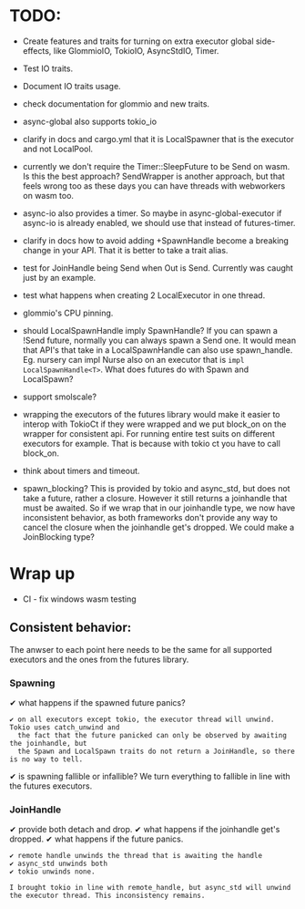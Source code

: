 # TODO:

- Create features and traits for turning on extra executor global side-effects, like GlommioIO, TokioIO, AsyncStdIO, Timer.
- Test IO traits.
- Document IO traits usage.
- check documentation for glommio and new traits.
- async-global also supports tokio_io
- clarify in docs and cargo.yml that it is LocalSpawner that is the executor and not LocalPool.
- currently we don't require the Timer::SleepFuture to be Send on wasm. Is this the best approach? SendWrapper is
  another approach, but that feels wrong too as these days you can have threads with webworkers on wasm too.
- async-io also provides a timer. So maybe in async-global-executor if async-io is already enabled, we should use
  that instead of futures-timer.
- clarify in docs how to avoid adding +SpawnHandle<SomeOut> become a breaking change in your API. That it is better to take a trait alias.

- test for JoinHandle being Send when Out is Send. Currently was caught just by an example.
- test what happens when creating 2 LocalExecutor in one thread.
- glommio's CPU pinning.

- should LocalSpawnHandle imply SpawnHandle? If you can spawn a !Send future, normally you can always spawn a Send one.
  It would mean that API's that take in a LocalSpawnHandle can also use spawn_handle. Eg. nursery can impl Nurse also on
  an executor that is `impl LocalSpawnHandle<T>`. What does futures do with Spawn and LocalSpawn?

- support smolscale?

- wrapping the executors of the futures library would make it easier to interop with TokioCt if they were wrapped and we put block_on on the wrapper for consistent api. For running entire test suits on different executors for example. That is because with tokio ct you have to call block_on.

- think about timers and timeout.

- spawn_blocking? This is provided by tokio and async_std, but does not take a future, rather a closure.
  However it still returns a joinhandle that must be awaited. So if we wrap that in our joinhandle type,
  we now have inconsistent behavior, as both frameworks don't provide any way to cancel the closure when
  the joinhandle get's dropped. We could make a JoinBlocking type?

# Wrap up

- CI - fix windows wasm testing


## Consistent behavior:

The anwser to each point here needs to be the same for all supported executors and the ones from the futures library.

### Spawning

  ✔ what happens if the spawned future panics?

    ✔ on all executors except tokio, the executor thread will unwind. Tokio uses catch_unwind and
      the fact that the future panicked can only be observed by awaiting the joinhandle, but
      the Spawn and LocalSpawn traits do not return a JoinHandle, so there is no way to tell.

  ✔ is spawning fallible or infallible?
     We turn everything to fallible in line with the futures executors.

### JoinHandle

  ✔ provide both detach and drop.
  ✔ what happens if the joinhandle get's dropped.
  ✔ what happens if the future panics.

    ✔ remote handle unwinds the thread that is awaiting the handle
    ✔ async_std unwinds both
    ✔ tokio unwinds none.

    I brought tokio in line with remote_handle, but async_std will unwind the executor thread. This inconsistency remains.
